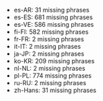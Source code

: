 - es-AR: 31 missing phrases
- es-ES: 681 missing phrases
- es-VE: 586 missing phrases
- fi-FI: 582 missing phrases
- fr-FR: 2 missing phrases
- it-IT: 2 missing phrases
- ja-JP: 2 missing phrases
- ko-KR: 209 missing phrases
- nl-NL: 2 missing phrases
- pl-PL: 774 missing phrases
- ru-RU: 2 missing phrases
- zh-Hans: 31 missing phrases
